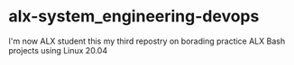 # alx-system_engineering-devops
I'm now ALX student this my third repostry on borading practice
ALX Bash projects using Linux 20.04
